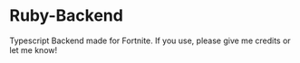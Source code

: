 # Ruby-Backend
Typescript Backend made for Fortnite. If you use, please give me credits or let me know!
